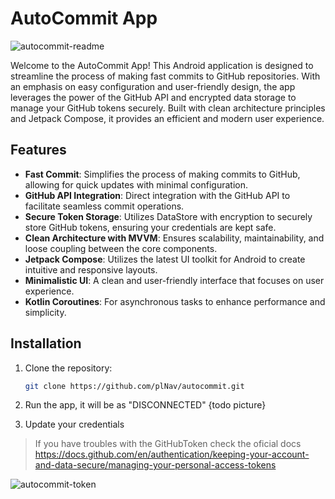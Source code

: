 # AutoCommit App


![autocommit-readme](https://github.com/user-attachments/assets/0e817d8c-968a-4030-946e-45588797b741)


Welcome to the AutoCommit App! This Android application is designed to streamline the process of making fast commits to GitHub repositories. With an emphasis on easy configuration and user-friendly design, the app leverages the power of the GitHub API and encrypted data storage to manage your GitHub tokens securely. Built with clean architecture principles and Jetpack Compose, it provides an efficient and modern user experience.

## Features

- **Fast Commit**: Simplifies the process of making commits to GitHub, allowing for quick updates with minimal configuration.
- **GitHub API Integration**: Direct integration with the GitHub API to facilitate seamless commit operations.
- **Secure Token Storage**: Utilizes DataStore with encryption to securely store GitHub tokens, ensuring your credentials are kept safe.
- **Clean Architecture with MVVM**: Ensures scalability, maintainability, and loose coupling between the core components.
- **Jetpack Compose**: Utilizes the latest UI toolkit for Android to create intuitive and responsive layouts.
- **Minimalistic UI**: A clean and user-friendly interface that focuses on user experience.
- **Kotlin Coroutines**: For asynchronous tasks to enhance performance and simplicity.


## Installation

1. Clone the repository:
   ```bash
   git clone https://github.com/plNav/autocommit.git
   ```
   
2. Run the app, it will be as "DISCONNECTED" {todo picture}
3. Update your credentials

> If you have troubles with the GitHubToken check the oficial docs
 https://docs.github.com/en/authentication/keeping-your-account-and-data-secure/managing-your-personal-access-tokens


![autocommit-token](https://github.com/user-attachments/assets/d499d9cb-b691-45b2-9512-75d44f00d0f9)


 
